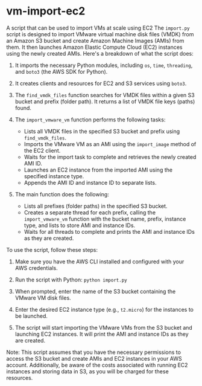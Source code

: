 # vm-import-ec2
A script that can be used to import VMs at scale using EC2
The `import.py` script is designed to import VMware virtual machine disk files (VMDK) from an Amazon S3 bucket and create Amazon Machine Images (AMIs) from them. It then launches Amazon Elastic Compute Cloud (EC2) instances using the newly created AMIs. Here's a breakdown of what the script does:

1. It imports the necessary Python modules, including `os`, `time`, `threading`, and `boto3` (the AWS SDK for Python).

2. It creates clients and resources for EC2 and S3 services using `boto3`.

3. The `find_vmdk_files` function searches for VMDK files within a given S3 bucket and prefix (folder path). It returns a list of VMDK file keys (paths) found.

4. The `import_vmware_vm` function performs the following tasks:

    - Lists all VMDK files in the specified S3 bucket and prefix using `find_vmdk_files`.
    - Imports the VMware VM as an AMI using the `import_image` method of the EC2 client.
    - Waits for the import task to complete and retrieves the newly created AMI ID.
    - Launches an EC2 instance from the imported AMI using the specified instance type.
    - Appends the AMI ID and instance ID to separate lists.

5. The main function does the following:

    - Lists all prefixes (folder paths) in the specified S3 bucket.
    - Creates a separate thread for each prefix, calling the `import_vmware_vm` function with the bucket name, prefix, instance type, and lists to store AMI and instance IDs.
    - Waits for all threads to complete and prints the AMI and instance IDs as they are created.

To use the script, follow these steps:

1. Make sure you have the AWS CLI installed and configured with your AWS credentials.

2. Run the script with Python: `python import.py`

3. When prompted, enter the name of the S3 bucket containing the VMware VM disk files.

4. Enter the desired EC2 instance type (e.g., `t2.micro`) for the instances to be launched.

5. The script will start importing the VMware VMs from the S3 bucket and launching EC2 instances. It will print the AMI and instance IDs as they are created.

Note: This script assumes that you have the necessary permissions to access the S3 bucket and create AMIs and EC2 instances in your AWS account. Additionally, be aware of the costs associated with running EC2 instances and storing data in S3, as you will be charged for these resources.
